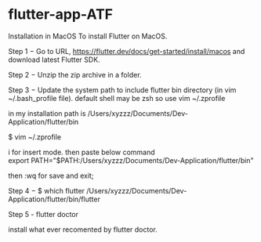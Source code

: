 # flutter-app-ATF

Installation in MacOS
To install Flutter on MacOS.

Step 1 − Go to URL, https://flutter.dev/docs/get-started/install/macos and download latest Flutter SDK.

Step 2 − Unzip the zip archive in a folder.

Step 3 − Update the system path to include flutter bin directory (in vim ~/.bash_profile file). default shell may be zsh so use  vim ~/.zprofile

in my installation path is  /Users/xyzzz/Documents/Dev-Application/flutter/bin 

 $ vim ~/.zprofile     
 
 i for insert mode. then paste below command  
 export PATH="$PATH:/Users/xyzzz/Documents/Dev-Application/flutter/bin"
 
 then  :wq for save and exit;
 
 Step 4 − $ which flutter
           /Users/xyzzz/Documents/Dev-Application/flutter/bin/flutter
           
 Step 5 - flutter doctor
 
  install what ever recomented by flutter doctor.
  
